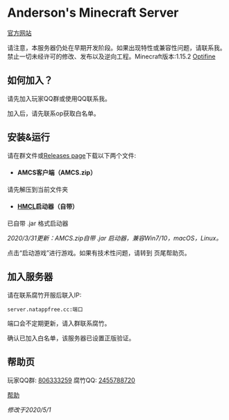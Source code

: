 # Anderson's Minecraft Server

[官方网站](http://andersonyang.icoc.me/)

请注意，本服务器仍处在早期开发阶段。如果出现特性或兼容性问题，请联系我。禁止一切未经许可的修改、发布以及逆向工程。Minecraft版本:1.15.2 [Optifine](https://www.optifine.net/)

## 如何加入？

请先加入玩家QQ群或使用QQ联系我。

加入后，请先联系op获取白名单。

## 安装&运行

请在群文件或[Releases page](https://github.com/Github-Anderson/AMCS/releases)下载以下两个文件:

- #### AMCS客户端（AMCS.zip）

请先解压到当前文件夹

- #### [HMCL](https://hamidmukhtar.com/)启动器（自带）

已自带 .jar 格式启动器

*2020/3/31更新：AMCS.zip自带 .jar 启动器，兼容Win7/10，macOS，Linux。*

点击“启动游戏”进行游戏。如果有技术性问题，请转到 页尾帮助页。 
## 加入服务器

请在联系腐竹开服后联入IP:

```
server.natappfree.cc:端口
```

端口会不定期更新，请入群联系腐竹。

确认已加入白名单，该服务器已设置正版验证。

## 帮助页

玩家QQ群: <u>806333259</u> 腐竹QQ: <u>2455788720</u> 

[帮助](https://github.com/Github-Anderson/AMCS/blob/master/%E5%B8%AE%E5%8A%A9.md)

*修改于2020/5/1*

